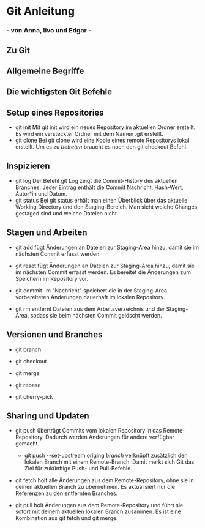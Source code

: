 # __Git Anleitung__
### - von Anna, Iivo und Edgar -

## Zu Git

## Allgemeine Begriffe

## __Die wichtigsten Git Befehle__
## Setup eines Repositories
- git init
	Mit git init wird ein neues Repository im aktuellen Ordner erstellt. Es wird ein versteckter Ordner mit dem Namen .git erstellt.
- git clone
	Bei git clone wird eine Kopie eines remote Repositorys lokal erstellt. Um es zu *betreten* braucht es noch den git checkout Befehl. 

## Inspizieren
- git log
	Der Befehl git Log zeigt die Commit-History des aktuellen Branches. Jeder Eintrag enthält die Commit Nachricht, Hash-Wert, Autor*in und Datum.
- git status
	Bei git status erhält man einen Überblick über das aktuelle Working Directory und den Staging-Bereich. Man sieht welche Changes gestaged sind und welche Dateien nicht.

## Stagen und Arbeiten
- git add 
	fügt Änderungen an Dateien zur Staging-Area hinzu, damit sie im nächsten Commit erfasst werden.
- git reset
	fügt Änderungen an Dateien zur Staging-Area hinzu, damit sie im nächsten Commit erfasst werden. Es 	bereitet die Änderungen zum Speichern im Repository vor.

- git commit -m "Nachricht"
	 speichert die in der Staging-Area vorbereiteten Änderungen dauerhaft im lokalen Repository.

- git rm
	entfernt Dateien aus dem Arbeitsverzeichnis und der Staging-Area, sodass sie beim nächsten Commit gelöscht 	werden.

## Versionen und Branches
- git branch

- git checkout

- git merge

- git rebase

- git cherry-pick

## Sharing und Updaten

- git push
	überträgt Commits vom lokalen Repository in das Remote-Repository. Dadurch werden Änderungen für andere 	verfügbar gemacht.

	- git push --set-upstream origing *branch*
		verknüpft zusätzlich den lokalen Branch mit einem Remote-Branch. Damit merkt sich Git das Ziel für 			zukünftige Push- und Pull-Befehle.

- git fetch
	holt alle Änderungen aus dem Remote-Repository, ohne sie in deinen aktuellen Branch zu übernehmen. Es 	aktualisiert nur die Referenzen zu den entfernten Branches.

- git pull
	holt Änderungen aus dem Remote-Repository und führt sie sofort mit deinem aktuellen lokalen Branch 	zusammen. Es ist eine Kombination aus git fetch und git merge.